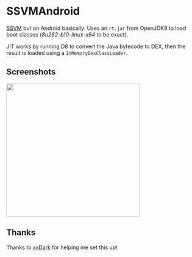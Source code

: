 # SSVMAndroid
[SSVM](https://github.com/xxDark/SSVM) but on Android basically. Uses an `rt.jar` from OpenJDK8 to load boot classes (_8u262-b10-linux-x64_ to be exact). 

JIT works by running D8 to convert the Java bytecode to DEX, then the result is loaded using a `InMemoryDexClassLoader`.

## Screenshots
<img src="https://user-images.githubusercontent.com/45513948/172046957-9b976b19-0bbf-4c27-8720-525856d14117.png" width="350" />

## Thanks
Thanks to [xxDark](https://github.com/xxDark) for helping me set this up!
